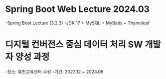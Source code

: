 # Spring Boot Web Lecture 2024.03
-Spring Boot Lecture (3.2.3)
-JDK 17 + MySQL + MyBatis + Thymeleaf
# 디지털 컨버전스 중심 데이터 처리 SW 개발자 양성 과정
-장소: 휴먼교육센터 수원
-기간: 2023.12 ~ 2024.06
